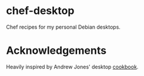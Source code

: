 # chef-desktop
Chef recipes for my personal Debian desktops.

# Acknowledgements
Heavily inspired by Andrew Jones' desktop [cookbook](https://github.com/http-418/chef-desktop).
